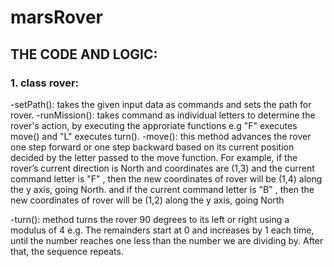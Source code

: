 # marsRover

## THE CODE AND LOGIC:

### 1. class rover:

-setPath(): takes the given input data as commands and sets the path for rover.
-runMission(): takes command as individual letters to determine the rover's action, by executing the approriate functions e.g "F" executes move() and "L" executes turn().
-move(): this method advances the rover one step forward or one step backward based on its current position decided by the letter passed to the move function. For example, if the rover’s current direction is North and coordinates are (1,3) and the current command letter is "F" , then the new coordinates of rover will be (1,4) along the y axis, going North. and if the current command letter is "B" , then the new coordinates of rover will be (1,2) along the y axis, going North

-turn(): method turns the rover 90 degrees to its left or right using a modulus of 4 e.g. The remainders start at 0 and increases by 1 each time, until the number reaches one less than the number we are dividing by. After that, the sequence repeats.
